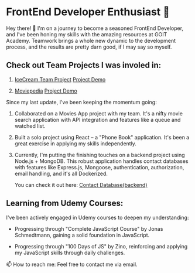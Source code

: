 # FrontEnd Developer Enthusiast 🚀

Hey there! 👋 I'm on a journey to become a seasoned FrontEnd Developer, and I've been honing my skills with the amazing resources at GOIT Academy. Teamwork brings a whole new dynamic to the development process, and the results are pretty darn good, if I may say so myself.

## Check out Team Projects I was involed in:
1. [IceCream Team Project](https://github.com/pawelszopinski/icecream-team-goit)  [Project Demo](https://marlenawojtczak.github.io/projekt-grupa-4/)
  
2. [Moviepedia](https://github.com/pawelszopinski/Project-07)  [Project Demo](https://raffamieczkowski.github.io/Project-07/)

Since my last update, I've been keeping the momentum going:

1. Collaborated on a Movies App project with my team. It's a nifty movie search application with API integration and features like a queue and watched list.

2. Built a solo project using React – a "Phone Book" application. It's been a great exercise in applying my skills independently.

3. Currently, I'm putting the finishing touches on a backend project using Node.js + MongoDB. This robust application handles contact databases with features like Express.js, Mongoose, authentication, authorization, email handling, and it's all Dockerized.

   You can check it out here:  [Contact Database(backend)](https://github.com/pawelszopinski/nodejs-homework)

## Learning from Udemy Courses:
I've been actively engaged in Udemy courses to deepen my understanding:

- Progressing through "Complete JavaScript Course" by Jonas Schmedtmann, gaining a solid foundation in JavaScript.

- Progressing through "100 Days of JS" by Zino, reinforcing and applying my JavaScript skills through daily challenges.


 📫 How to reach me: Feel free to contact me via email.
